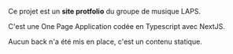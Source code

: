 Ce projet est un **site protfolio** du groupe de musique LAPS.

C'est une One Page Application codée en Typescript avec NextJS.

Aucun back n'a été mis en place, c'est un contenu statique.
